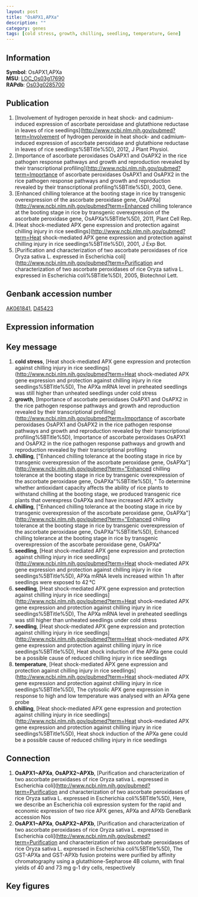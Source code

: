 ```yaml
---
layout: post
title: "OsAPX1,APXa"
description: ""
category: genes
tags: [cold stress, growth, chilling, seedling, temperature, Gene]
---
```


## Information
__Symbol__: OsAPX1,APXa  
__MSU__: [LOC_Os03g17690](http://rice.plantbiology.msu.edu/cgi-bin/ORF_infopage.cgi?orf=LOC_Os03g17690)  
__RAPdb__: [Os03g0285700](http://rapdb.dna.affrc.go.jp/viewer/gbrowse_details/irgsp1?name=Os03g0285700)  

## Publication
1. [Involvement of hydrogen peroxide in heat shock- and cadmium-induced expression of ascorbate peroxidase and glutathione reductase in leaves of rice seedlings](http://www.ncbi.nlm.nih.gov/pubmed?term=Involvement of hydrogen peroxide in heat shock- and cadmium-induced expression of ascorbate peroxidase and glutathione reductase in leaves of rice seedlings%5BTitle%5D), 2012, J Plant Physiol.
2. [Importance of ascorbate peroxidases OsAPX1 and OsAPX2 in the rice pathogen response pathways and growth and reproduction revealed by their transcriptional profiling](http://www.ncbi.nlm.nih.gov/pubmed?term=Importance of ascorbate peroxidases OsAPX1 and OsAPX2 in the rice pathogen response pathways and growth and reproduction revealed by their transcriptional profiling%5BTitle%5D), 2003, Gene.
3. [Enhanced chilling tolerance at the booting stage in rice by transgenic overexpression of the ascorbate peroxidase gene, OsAPXa](http://www.ncbi.nlm.nih.gov/pubmed?term=Enhanced chilling tolerance at the booting stage in rice by transgenic overexpression of the ascorbate peroxidase gene, OsAPXa%5BTitle%5D), 2011, Plant Cell Rep.
4. [Heat shock-mediated APX gene expression and protection against chilling injury in rice seedlings](http://www.ncbi.nlm.nih.gov/pubmed?term=Heat shock-mediated APX gene expression and protection against chilling injury in rice seedlings%5BTitle%5D), 2001, J Exp Bot.
5. [Purification and characterization of two ascorbate peroxidases of rice Oryza sativa L. expressed in Escherichia coli](http://www.ncbi.nlm.nih.gov/pubmed?term=Purification and characterization of two ascorbate peroxidases of rice Oryza sativa L. expressed in Escherichia coli%5BTitle%5D), 2005, Biotechnol Lett.

## Genbank accession number
[AK061841](http://www.ncbi.nlm.nih.gov/nuccore/AK061841), [D45423](http://www.ncbi.nlm.nih.gov/nuccore/D45423)  

## Expression information

## Key message
1. __cold stress__, [Heat shock-mediated APX gene expression and protection against chilling injury in rice seedlings](http://www.ncbi.nlm.nih.gov/pubmed?term=Heat shock-mediated APX gene expression and protection against chilling injury in rice seedlings%5BTitle%5D),  The APXa mRNA level in preheated seedlings was still higher than unheated seedlings under cold stress
2. __growth__, [Importance of ascorbate peroxidases OsAPX1 and OsAPX2 in the rice pathogen response pathways and growth and reproduction revealed by their transcriptional profiling](http://www.ncbi.nlm.nih.gov/pubmed?term=Importance of ascorbate peroxidases OsAPX1 and OsAPX2 in the rice pathogen response pathways and growth and reproduction revealed by their transcriptional profiling%5BTitle%5D), Importance of ascorbate peroxidases OsAPX1 and OsAPX2 in the rice pathogen response pathways and growth and reproduction revealed by their transcriptional profiling
3. __chilling__, ["Enhanced chilling tolerance at the booting stage in rice by transgenic overexpression of the ascorbate peroxidase gene, OsAPXa"](http://www.ncbi.nlm.nih.gov/pubmed?term="Enhanced chilling tolerance at the booting stage in rice by transgenic overexpression of the ascorbate peroxidase gene, OsAPXa"%5BTitle%5D), " To determine whether antioxidant capacity affects the ability of rice plants to withstand chilling at the booting stage, we produced transgenic rice plants that overexpress OsAPXa and have increased APX activity
4. __chilling__, ["Enhanced chilling tolerance at the booting stage in rice by transgenic overexpression of the ascorbate peroxidase gene, OsAPXa"](http://www.ncbi.nlm.nih.gov/pubmed?term="Enhanced chilling tolerance at the booting stage in rice by transgenic overexpression of the ascorbate peroxidase gene, OsAPXa"%5BTitle%5D), Enhanced chilling tolerance at the booting stage in rice by transgenic overexpression of the ascorbate peroxidase gene, OsAPXa"
5. __seedling__, [Heat shock-mediated APX gene expression and protection against chilling injury in rice seedlings](http://www.ncbi.nlm.nih.gov/pubmed?term=Heat shock-mediated APX gene expression and protection against chilling injury in rice seedlings%5BTitle%5D),  APXa mRNA levels increased within 1 h after seedlings were exposed to 42 °C
6. __seedling__, [Heat shock-mediated APX gene expression and protection against chilling injury in rice seedlings](http://www.ncbi.nlm.nih.gov/pubmed?term=Heat shock-mediated APX gene expression and protection against chilling injury in rice seedlings%5BTitle%5D),  The APXa mRNA level in preheated seedlings was still higher than unheated seedlings under cold stress
7. __seedling__, [Heat shock-mediated APX gene expression and protection against chilling injury in rice seedlings](http://www.ncbi.nlm.nih.gov/pubmed?term=Heat shock-mediated APX gene expression and protection against chilling injury in rice seedlings%5BTitle%5D),  Heat shock induction of the APXa gene could be a possible cause of reduced chilling injury in rice seedlings
8. __temperature__, [Heat shock-mediated APX gene expression and protection against chilling injury in rice seedlings](http://www.ncbi.nlm.nih.gov/pubmed?term=Heat shock-mediated APX gene expression and protection against chilling injury in rice seedlings%5BTitle%5D),  The cytosolic APX gene expression in response to high and low temperature was analysed with an APXa gene probe
9. __chilling__, [Heat shock-mediated APX gene expression and protection against chilling injury in rice seedlings](http://www.ncbi.nlm.nih.gov/pubmed?term=Heat shock-mediated APX gene expression and protection against chilling injury in rice seedlings%5BTitle%5D),  Heat shock induction of the APXa gene could be a possible cause of reduced chilling injury in rice seedlings

## Connection
1. __OsAPX1~APXa__, __OsAPX2~APXb__, [Purification and characterization of two ascorbate peroxidases of rice Oryza sativa L. expressed in Escherichia coli](http://www.ncbi.nlm.nih.gov/pubmed?term=Purification and characterization of two ascorbate peroxidases of rice Oryza sativa L. expressed in Escherichia coli%5BTitle%5D),  Here, we describe an Escherichia coli expression system for the rapid and economic expression of two rice APX genes, APXa and APXb GeneBank accession Nos
2. __OsAPX1~APXa__, __OsAPX2~APXb__, [Purification and characterization of two ascorbate peroxidases of rice Oryza sativa L. expressed in Escherichia coli](http://www.ncbi.nlm.nih.gov/pubmed?term=Purification and characterization of two ascorbate peroxidases of rice Oryza sativa L. expressed in Escherichia coli%5BTitle%5D),  The GST-APXa and GST-APXb fusion proteins were purified by affinity chromatography using a glutathione-Sepharose 4B column, with final yields of 40 and 73 mg g-1 dry cells, respectively

## Key figures


